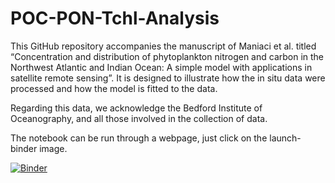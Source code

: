 # POC-PON-Tchl-Analysis

This GitHub repository accompanies the manuscript of Maniaci et al. titled “Concentration and distribution of phytoplankton nitrogen and carbon in the Northwest Atlantic and Indian Ocean: A simple model with applications in satellite remote sensing”. It is designed to illustrate how the in situ data were processed and how the model is fitted to the data.

Regarding this data, we acknowledge the Bedford Institute of Oceanography, and all those involved in the collection of data.

The notebook can be run through a webpage, just click on the launch-binder image.

[![Binder](https://mybinder.org/badge_logo.svg)](https://mybinder.org/v2/gh/rjbrewin/POC-PON-Tchl-Analysis/HEAD)

